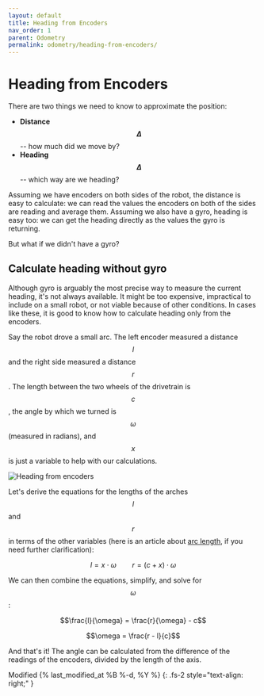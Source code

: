 ```yaml
---
layout: default
title: Heading from Encoders
nav_order: 1
parent: Odometry
permalink: odometry/heading-from-encoders/
---
```


# Heading from Encoders
There are two things we need to know to approximate the position:
- **Distance $$\Delta$$** -- how much did we move by?
- **Heading $$\Delta$$** -- which way are we heading?

Assuming we have encoders on both sides of the robot, the distance is easy to calculate: we can read the values the encoders on both of the sides are reading and average them. Assuming we also have a gyro, heading is easy too: we can get the heading directly as the values the gyro is returning.

But what if we didn't have a gyro?


## Calculate heading without gyro
Although gyro is arguably the most precise way to measure the current heading, it's not always available. It might be too expensive, impractical to include on a small robot, or not viable because of other conditions. In cases like these, it is good to know how to calculate heading only from the encoders.

Say the robot drove a small arc. The left encoder measured a distance $$l$$ and the right side measured a distance $$r$$. The length between the two wheels of the drivetrain is $$c$$, the angle by which we turned is $$\omega$$ (measured in radians), and $$x$$ is just a variable to help with our calculations.

![Heading from encoders]({{site.url}}/assets/images/odometry/heading-from-encoders.png "Heading from encoders")

Let's derive the equations for the lengths of the arches $$l$$ and $$r$$ in terms of the other variables (here is an article about [arc length](https://www.mathopenref.com/arclength.html), if you need further clarification):

$$l=x\cdot\omega\qquad r=\left(c+x\right)\cdot\omega$$

We can then combine the equations, simplify, and solve for $$\omega$$:

$$\frac{l}{\omega} = \frac{r}{\omega} - c$$

$$\omega = \frac{r - l}{c}$$

And that's it! The angle can be calculated from the difference of the readings of the encoders, divided by the length of the axis.

Modified {% last_modified_at %B %-d, %Y %}
{: .fs-2 style="text-align: right;" }
